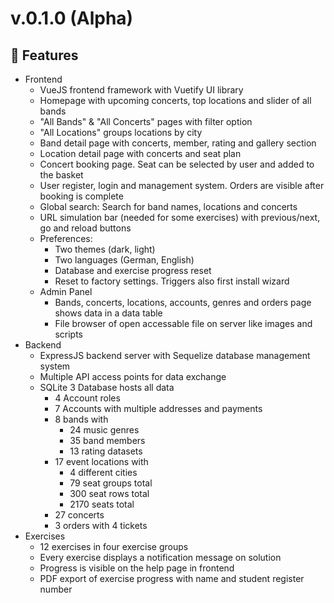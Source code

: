 # v.0.1.0 (Alpha)
## 🚀 Features
- Frontend
  - VueJS frontend framework with Vuetify UI library
  - Homepage with upcoming concerts, top locations and slider of all bands
  - "All Bands" & "All Concerts" pages with filter option
  - "All Locations" groups locations by city
  - Band detail page with concerts, member, rating and gallery section
  - Location detail page with concerts and seat plan
  - Concert booking page. Seat can be selected by user and added to the basket
  - User register, login and management system. Orders are visible after booking is complete
  - Global search: Search for band names, locations and concerts
  - URL simulation bar (needed for some exercises) with previous/next, go and reload buttons
  - Preferences:
    - Two themes (dark, light)
    - Two languages (German, English)
    - Database and exercise progress reset
    - Reset to factory settings. Triggers also first install wizard
  - Admin Panel
    - Bands, concerts, locations, accounts, genres and orders page shows data in a data table
    - File browser of open accessable file on server like images and scripts
- Backend
  - ExpressJS backend server with Sequelize database management system
  - Multiple API access points for data exchange
  - SQLite 3 Database hosts all data
    - 4 Account roles
    - 7 Accounts with multiple addresses and payments
    - 8 bands with
      - 24 music genres
      - 35 band members
      - 13 rating datasets
    - 17 event locations with
      - 4 different cities
      - 79 seat groups total
      - 300 seat rows total
      - 2170 seats total
    - 27 concerts
    - 3 orders with 4 tickets
- Exercises
  - 12 exercises in four exercise groups
  - Every exercise displays a notification message on solution
  - Progress is visible on the help page in frontend
  - PDF export of exercise progress with name and student register number
